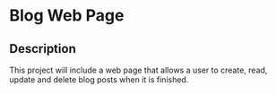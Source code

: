 # Blog Web Page

## Description
This project will include a web page that allows a user to create, read, update and delete blog posts when it is finished.